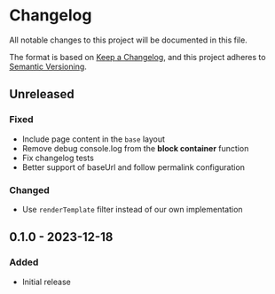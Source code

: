 # Changelog

All notable changes to this project will be documented in this file.

The format is based on [Keep a Changelog](https://keepachangelog.com/en/1.0.0/),
and this project adheres to [Semantic Versioning](https://semver.org/spec/v2.0.0.html).

## Unreleased

### Fixed

* Include page content in the `base` layout
* Remove debug console.log from the **block container** function
* Fix changelog tests
* Better support of baseUrl and follow permalink configuration

### Changed

* Use `renderTemplate` filter instead of our own implementation

## 0.1.0 - 2023-12-18

### Added

* Initial release
